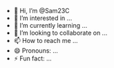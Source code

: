 - 👋 Hi, I’m @Sam23C
- 👀 I’m interested in ...
- 🌱 I’m currently learning ...
- 💞️ I’m looking to collaborate on ...
- 📫 How to reach me ...
- 😄 Pronouns: ...
- ⚡ Fun fact: ...

<!---
Sam23C/Sam23C is a ✨ special ✨ repository because its `README.md` (this file) appears on your GitHub profile.
You can click the Preview link to take a look at your changes.
--->
